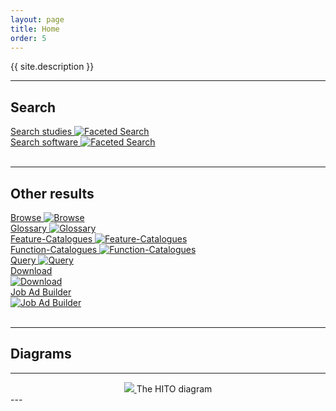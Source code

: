 ```yaml
---
layout: page
title: Home
order: 5
---
```


<p class="lead">{{ site.description }}</p>

---
## Search
<!--  -->
<div class="flexy">
<div class="flex-item">
  <a title="Faceted Search" href="https://hitontology.eu/search/">Search studies
  <img title="Faceted Search" alt="Faceted Search" src="public/search.jpg">
</a>
</div>
<div class="flex-item">
  <a title="Faceted Search" href="https://hitontology.eu/search/softwareproduct.html">
  Search software
  <img title="Faceted Search" alt="Faceted Search" src="public/search.jpg">
</a>
</div>
</div>
<br>

---
## Other results

<div class="flexy">
<div class="flex-item">
  <a title="Browse" href="https://hitontology.eu/ontology/">Browse
  <img title="Browse" alt="Browse" src="public/browse.png">
</a>
</div>
<div class="flex-item">
  <a title="Glossary" href= "https://imise.github.io/glossar/hito/" target="_blank">Glossary
  <img title="Glossary" alt="Glossary" src="public/browse.png">
</a>
</div>
<div class="flex-item">
<a title="Feature-Catalogues" href="https://hitontology.eu/ontology/FeatureCatalogue">Feature-Catalogues
<img title="Feature-Catalogues" alt="Feature-Catalogues" src="public/catalogue.jpg">
</a>
</div>
<div class="flex-item">
<a title="Function-Catalogues" href="https://hitontology.eu/ontology/EnterpriseFunctionCatalogue">Function-Catalogues
<img title="Function-Catalogues" alt="Function-Catalogues" src="public/catalogue.jpg">
</a>
</div>
<div class="flex-item">
  <a title="Query" href= "https://hitontology.eu/sparql/">Query
  <img title="Query" alt="Query" src="public/sparql.png">
</a>
</div>
<div class="flex-item">
<a title="Download" href="https://raw.githubusercontent.com/hitontology/ontology/master/ontology.ttl">Download <br>
<img title="Download" alt="Download" src="public/download.png">
</a>
</div>
<div class="flex-item">
<a title="Job Ad Builder" href="jobadbuilder/index.html">Job Ad Builder<br>
<img title="Job Ad Builder" alt="Job Ad Builder" src="public/browse.png">
</a>
</div>
</div>
<br>

---
## Diagrams

---
<center>
  <a href="public/2022-05-hito_diagram.svg" target="_blank">
    <img src="public/2022-05-hito_diagram.svg">
  </a>
  The HITO diagram
</center>
---
